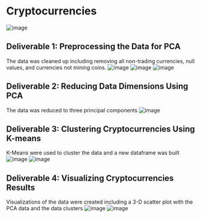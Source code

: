# Cryptocurrencies
![image](https://user-images.githubusercontent.com/107161421/194781980-26b76f29-479d-407d-88ef-e18e3a338bfc.png)



## Deliverable 1: Preprocessing the Data for PCA

The data was cleaned up including removing all non-trading currencies, null values, and currencies not mining coins.
![image](https://user-images.githubusercontent.com/107161421/194781479-25358b24-9841-4d01-9655-c2cd1f5d724f.png)
![image](https://user-images.githubusercontent.com/107161421/194781489-0f988162-7aa0-463d-95b9-b450577d39fc.png)
![image](https://user-images.githubusercontent.com/107161421/194781576-0b854122-6542-449b-8124-0e6918301195.png)

## Deliverable 2: Reducing Data Dimensions Using PCA

The data was reduced to three principal components
![image](https://user-images.githubusercontent.com/107161421/194781627-e0a3f93c-4819-4978-823b-dad660b3dd5c.png)

## Deliverable 3: Clustering Cryptocurrencies Using K-means

K-Means were used to cluster the data and a new dataframe was built
![image](https://user-images.githubusercontent.com/107161421/194781688-e0a6e4fa-5404-4a97-bcd8-a334f166a02c.png)
![image](https://user-images.githubusercontent.com/107161421/194781713-23b9c0ee-3aff-49cd-a64b-6b96480cd107.png)

## Deliverable 4: Visualizing Cryptocurrencies Results

Visualizations of the data were created including a 3-D scatter plot with the PCA data and the data clusters
![image](https://user-images.githubusercontent.com/107161421/194781254-fd414628-a3c3-46d7-923d-cd74c2552187.png)
![image](https://user-images.githubusercontent.com/107161421/194781735-59692c57-44ab-489c-9db4-c3d0b854b1b8.png)
